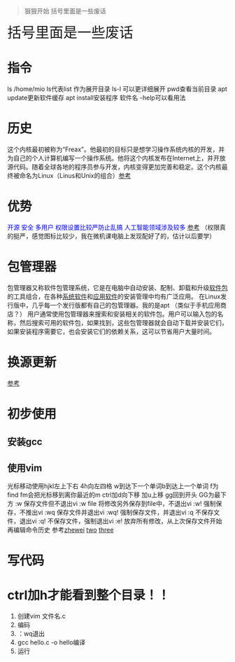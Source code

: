 >狠狠开始 括号里面是一些废话


<font size="6">括号里面是一些废话</font>


# 指令
ls  /home/mio
ls代表list 作为展开目录
ls-l 可以更详细展开
pwd查看当前目录
apt update更新软件缓存
apt install安装程序
软件名 -help可以看用法
# 历史
这个内核最初被称为“Freax”。他最初的目标只是想学习操作系统内核的开发，并为自己的个人计算机编写一个操作系统。他将这个内核发布在Internet上，并开放源代码。随着全球各地的程序员参与开发，内核变得更加完善和稳定。这个内核最终被命名为Linux（Linus和Unix的组合）[参考](https://baijiahao.baidu.com/s?id=1762439859145222616&wfr=spider&for=pc)
# 优势
<font color="blue">开源 安全 多用户 权限设置比较严防止乱搞 人工智能领域涉及较多</font>
[参考](https://baijiahao.baidu.com/s?id=1761124366165576668&wfr=spider&for=pc)
（权限真的挺严，感觉图标比较少，我在微机课电脑上发现配好了的，估计以后要学）

# 包管理器
包管理器又称软件包管理系统，它是在电脑中自动安装、配制、卸载和升级[软件包](https://baike.baidu.com/item/%E8%BD%AF%E4%BB%B6%E5%8C%85?fromModule=lemma_inlink)的工具组合，在各种[系统软件](https://baike.baidu.com/item/%E7%B3%BB%E7%BB%9F%E8%BD%AF%E4%BB%B6?fromModule=lemma_inlink)和[应用软件](https://baike.baidu.com/item/%E5%BA%94%E7%94%A8%E8%BD%AF%E4%BB%B6?fromModule=lemma_inlink)的安装管理中均有广泛应用。
在Linux发行版中，几乎每一个发行版都有自己的包管理器。我的是apt
（类似于手机应用商店？）
用户通常使用包管理器来搜索和安装相关的软件包。用户可以输入包的名称，然后搜索可用的软件包，如果找到，这些包管理器就会自动下载并安装它们，如果安装程序需要它，也会安装它们的依赖关系，这可以节省用户大量时间。

# 换源更新
[参考](https://blog.csdn.net/qq_45878098/article/details/126037838)
# 初步使用
## 安装gcc

## 使用vim
光标移动使用hjkl左上下右
4h向左四格
w到达下一个单词b到达上一个单词
f为find fm会把光标移到离你最近的m
ctrl加d向下移 加u上移
gg回到开头
GG为最下方
:w 保存文件但不退出vi
:w file 将修改另外保存到file中，不退出vi
:w! 强制保存，不推出vi
:wq 保存文件并退出vi
:wq! 强制保存文件，并退出vi
:q 不保存文件，退出vi
:q! 不保存文件，强制退出vi
:e! 放弃所有修改，从上次保存文件开始再编辑命令历史
参考[zhewei](https://blog.csdn.net/feosun/article/details/73196299)
[two](https://blog.csdn.net/Lov1_BYS/article/details/127734183)
[three](https://zhuanlan.zhihu.com/p/636888896)
# 写代码

# ctrl加h才能看到整个目录！！
1. 创建vim 文件名.c
2. 编码
3. ：wq退出
4. gcc hello.c -o hello编译
5. 运行